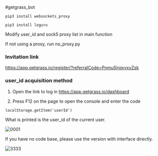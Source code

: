 #getgrass_bot

`pip3 install websockets_proxy`


`pip3 install loguru`


Modify user_id and sock5 proxy list in main function

If not using a proxy, run no_proxy.py


### Invitation link

https://app.getgrass.io/register/?referralCode=PnmuSjrqxyxvZsk

### user_id acquisition method

1. Open the link to log in https://app.getgrass.io/dashboard

2. Press F12 on the page to open the console and enter the code

`localStorage.getItem('userId')`

What is printed is the user_id of the current user.


![0001](https://github.com/ymmmmmmmm/getgrass_bot/assets/51306299/31d0e16e-df2f-443a-a141-910d16052ed9)


If you have no code base, please use the version with interface directly.


![3333](https://github.com/ymmmmmmmm/getgrass_bot/assets/51306299/80e18c1f-da5d-40d4-a361-3506b44c6602)
